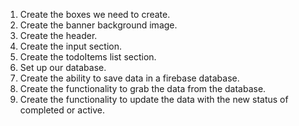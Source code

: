 1. Create the boxes we need to create.
2. Create the banner background image.
3. Create the header.
4. Create the input section.
5. Create the todoItems list section.
6. Set up our database.
7. Create the ability to save data in a firebase database.
8. Create the functionality to grab the data from the database.
9. Create the functionality to update the data with the new status of completed or active.
